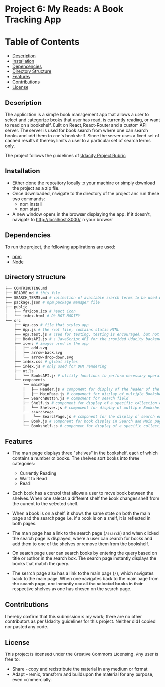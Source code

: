 
# Project 6: My Reads: A Book Tracking App

# Table of Contents

-   [Description](#description)
-   [Installation](#installation)
-   [Dependencies](#dependencies)
-   [Directory Structure](#directory-structure)
-   [Features](#features)
-   [Contributions](#contributions)
-   [License](#license)

## Description

The application is a simple book management app that allows a user to select and categorize books that user has read, is currently reading, or want to read on a bookshelf. Built on React, React-Router and a custom API server. The server is used for book search from where one can search books and add them to one's bookshelf. Since the server uses a fixed set of cached results it thereby limits a user to a particular set of search terms only.

The project follows the guidelines of [Udacity Project Rubric](https://review.udacity.com/#!/rubrics/918/view)

## Installation

-   Either clone the repository locally to your machine or simply download the project as a zip file.
-   Once downloaded, navigate to the directory of the project and run these two commands:
    *  npm install
    *  npm start
-  A new window opens in the browser displaying the app. If it doesn't, navigate to [http://localhost:3000/](http://localhost:3000/) in your browser

## Dependencies

To run the project, the following applications are used:
- [npm](https://www.npmjs.com/)
- [Node](https://nodejs.org/en/)

## Directory Structure

```bash
├── CONTRIBUTING.md
├── README.md # this file
├── SEARCH_TERMS.md # collection of available search terms to be used with the app
├── package.json # npm package manager file
├── public
│   ├── favicon.ico # React icon
│   └── index.html # DO NOT MODIFY
└── src
    ├── App.css # file that styles app
    ├── App.js # the root file, contains static HTML
    ├── App.test.js # used for testing, testing is encouraged, but not required
    ├── BooksAPI.js # a JavaScript API for the provided Udacity backend
    ├── icons # images used in the app
    │   ├── add.svg
    │   ├── arrow-back.svg
    │   └── arrow-drop-down.svg
    ├── index.css # global styles
    ├── index.js # only used for DOM rendering
    ├── utils
    │   └── BooksAPI.js # utility functions to perform necessary operations on the backend
    └── components
        └── mainPage
        │   ├── Header.js # component for display of the header of the main page
        │   ├── MainPage.js # component for display of multiple Bookshelf components
        ├── SearchButton.js # component for search field
        ├── Shelf.js # component for display of a specific collection of books
        │   └── Shelves.js # component for display of multiple Bookshelf components
        └── searchPage
        │    └── SearchPage.js # component for the display of search entry and results
        ├── Book.js # component for book display in Search and Main page
        └── Bookshelf.js # component for display of a specific collection of books
```

## Features

-   The main page displays three "shelves" in the bookshelf, each of which contains a number of books. The shelves sort books into three categories:
    -   Currently Reading
    -   Want to Read
    -   Read
-   Each book has a control that allows a user to move book between the shelves. When one selects a different shelf the book changes shelf from the current to the selected shelf.

-   When a book is on a shelf, it shows the same state on both the main page and the search page i.e. if a book is on a shelf, it is reflected in both pages.

-   The main page has a link to the search page (`/search`) and when clicked the search page is displayed, where a user can search for books and add them to one of the shelves or remove them from the bookshelf.

-   On search page user can search books by entering the query based on title or author in the search box. The search page instantly displays the books that match the query.

-   The search page also has a link to the main page (`/`), which navigates back to the main page. When one navigates back to the main page from the search page, one instantly see all the selected books in their respective shelves as one has chosen on the search page.

## Contributions

I hereby confirm that this submission is my work; there are no other contributors as per Udacity guidelines for this project. Neither did I copied nor pasted any code.

## License

This project is licensed under the Creative Commons Licensing. Any user is free to:

-   Share - copy and redistribute the material in any medium or format
-   Adapt - remix, transform and build upon the material for any purpose, even commercially.
